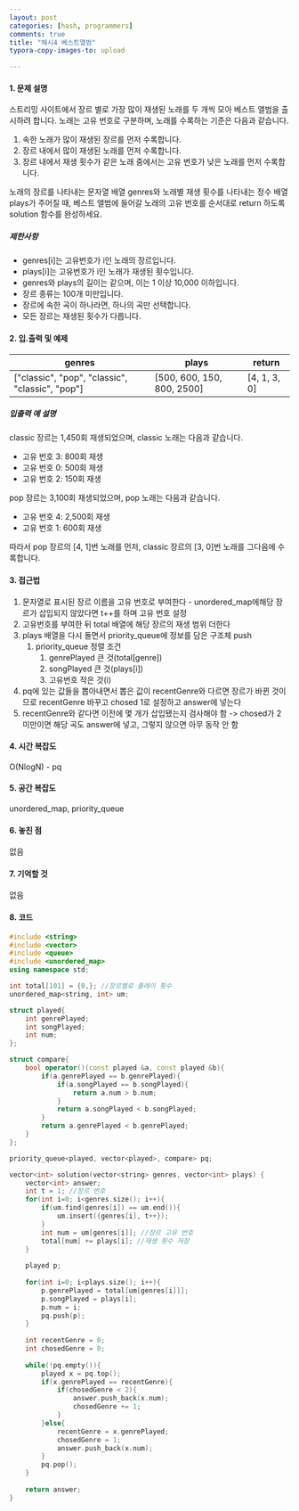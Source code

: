 ```yaml
---
layout: post
categories: [hash, programmers]
comments: true
title: "해시4 베스트앨범"
typora-copy-images-to: upload

---
```


#### 1. 문제 설명

스트리밍 사이트에서 장르 별로 가장 많이 재생된 노래를 두 개씩 모아 베스트 앨범을 출시하려 합니다. 노래는 고유 번호로 구분하며, 노래를 수록하는 기준은 다음과 같습니다.

1. 속한 노래가 많이 재생된 장르를 먼저 수록합니다.
2. 장르 내에서 많이 재생된 노래를 먼저 수록합니다.
3. 장르 내에서 재생 횟수가 같은 노래 중에서는 고유 번호가 낮은 노래를 먼저 수록합니다.

노래의 장르를 나타내는 문자열 배열 genres와 노래별 재생 횟수를 나타내는 정수 배열 plays가 주어질 때, 베스트 앨범에 들어갈 노래의 고유 번호를 순서대로 return 하도록 solution 함수를 완성하세요.

##### 제한사항

- genres[i]는 고유번호가 i인 노래의 장르입니다.
- plays[i]는 고유번호가 i인 노래가 재생된 횟수입니다.
- genres와 plays의 길이는 같으며, 이는 1 이상 10,000 이하입니다.
- 장르 종류는 100개 미만입니다.
- 장르에 속한 곡이 하나라면, 하나의 곡만 선택합니다.
- 모든 장르는 재생된 횟수가 다릅니다.

#### 2. 입.출력 및 예제

| genres                                          | plays                      | return       |
| ----------------------------------------------- | -------------------------- | ------------ |
| ["classic", "pop", "classic", "classic", "pop"] | [500, 600, 150, 800, 2500] | [4, 1, 3, 0] |

##### 입출력 예 설명

classic 장르는 1,450회 재생되었으며, classic 노래는 다음과 같습니다.

- 고유 번호 3: 800회 재생
- 고유 번호 0: 500회 재생
- 고유 번호 2: 150회 재생

pop 장르는 3,100회 재생되었으며, pop 노래는 다음과 같습니다.

- 고유 번호 4: 2,500회 재생
- 고유 번호 1: 600회 재생

따라서 pop 장르의 [4, 1]번 노래를 먼저, classic 장르의 [3, 0]번 노래를 그다음에 수록합니다.

#### 3. 접근법

1. 문자열로 표시된 장르 이름을 고유 번호로 부여한다 - unordered_map에해당 장르가 삽입되지 않았다면  t++를 하며 고유 번호 설정
2. 고유번호를 부여한 뒤 total 배열에 해당 장르의 재생 범위 더한다
3. plays 배열을 다시 돌면서 priority_queue에 정보를 담은 구조체 push
   1. priority_queue 정렬 조건 
      1. genrePlayed 큰 것(total[genre])
      2. songPlayed  큰 것(plays[i])
      3. 고유번호 작은 것(i)
4. pq에 있는 값들을 뽑아내면서 뽑은 값이 recentGenre와 다르면 장르가 바뀐 것이므로 recentGenre 바꾸고 chosed 1로 설정하고 answer에 넣는다
5. recentGenre와 같다면 이전에 몇 개가 삽입됐는지 검사해야 함 -> chosed가 2 미만이면 해당 곡도 answer에 넣고, 그렇지 않으면 아무 동작 안 함

#### 4. 시간 복잡도

O(NlogN) - pq

#### 5. 공간 복잡도

unordered_map, priority_queue

#### 6. 놓친 점

없음

#### 7. 기억할 것

없음

#### 8. 코드

```c++
#include <string>
#include <vector>
#include <queue>
#include <unordered_map>
using namespace std;

int total[101] = {0,}; //장르별로 플레이 횟수
unordered_map<string, int> um;

struct played{
    int genrePlayed;
    int songPlayed;
    int num;
};

struct compare{
    bool operator()(const played &a, const played &b){
        if(a.genrePlayed == b.genrePlayed){
            if(a.songPlayed == b.songPlayed){
                return a.num > b.num;
            }
            return a.songPlayed < b.songPlayed;
        }
        return a.genrePlayed < b.genrePlayed;
    }
};

priority_queue<played, vector<played>, compare> pq;

vector<int> solution(vector<string> genres, vector<int> plays) {
    vector<int> answer;
    int t = 1; //장르 번호
    for(int i=0; i<genres.size(); i++){
        if(um.find(genres[i]) == um.end()){
            um.insert({genres[i], t++});
        }
        int num = um[genres[i]]; //장르 고유 번호
        total[num] += plays[i]; //재생 횟수 저장
    }
    
    played p;
    
    for(int i=0; i<plays.size(); i++){
        p.genrePlayed = total[um[genres[i]]];
        p.songPlayed = plays[i];
        p.num = i;
        pq.push(p);
    }
    
    int recentGenre = 0;
    int chosedGenre = 0;
    
    while(!pq.empty()){
        played x = pq.top();
        if(x.genrePlayed == recentGenre){
            if(chosedGenre < 2){
                answer.push_back(x.num);
                chosedGenre += 1;
            }
        }else{
            recentGenre = x.genrePlayed;
            chosedGenre = 1;
            answer.push_back(x.num);
        }
        pq.pop();
    }
    
    return answer;
}
```


